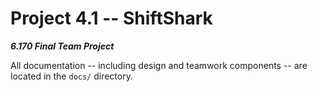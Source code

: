 Project 4.1 -- ShiftShark
===
***6.170 Final Team Project***

All documentation -- including design and teamwork components -- are located in the `docs/` directory.
